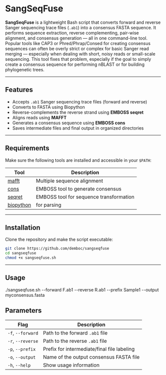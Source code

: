 # SangSeqFuse

**SangSeqFuse** is a lightweight Bash script that converts forward and reverse Sanger sequencing trace files (`.ab1`) into a consensus FASTA sequence. It performs sequence extraction, reverse complementing, pair-wise alignment, and consensus generation — all in one command-line tool. Popular tools like CAP3 or Phred/Phrap/Consed for creating consensus sequences can often be overly strict or complex for basic Sanger read merging — especially when dealing with short, noisy reads or small-scale sequencing. This tool fixes that problem, especially if the goal to simply create a consensus sequence for performing nBLAST or for building phylogenetic trees.

---

## Features

- Accepts `.ab1` Sanger sequencing trace files (forward and reverse)
- Converts to FASTA using Biopython
- Reverse-complements the reverse strand using **EMBOSS seqret**
- Aligns reads using **MAFFT**
- Generates a consensus sequence using **EMBOSS cons**
- Saves intermediate files and final output in organized directories

---

## Requirements

Make sure the following tools are installed and accessible in your `$PATH`:

| Tool        | Description                              |
|-------------|------------------------------------------|
| [mafft](https://mafft.cbrc.jp/alignment/software/)     | Multiple sequence alignment              |
| [cons](https://www.bioinformatics.nl/cgi-bin/emboss/help/cons)      | EMBOSS tool to generate consensus        |
| [seqret](https://www.bioinformatics.nl/cgi-bin/emboss/help/seqret)    | EMBOSS tool for sequence transformation  |
| [biopython](https://biopython.org/)   | for parsing |

---
 
## Installation

Clone the repository and make the script executable:

```bash
git clone https://github.com/demboc/sangseqfuse
cd sangseqfuse
chmod +x sangseqfuse.sh
```
---

## Usage
./sangseqfuse.sh --forward F.ab1 --reverse R.ab1 --prefix Sample1 --output myconsensus.fasta

## Parameters

| Flag              | Description                                 |
| ----------------- | ------------------------------------------- |
| `-f`, `--forward` | Path to the forward `.ab1` file             |
| `-r`, `--reverse` | Path to the reverse `.ab1` file             |
| `-p`, `--prefix`  | Prefix for intermediate/final file labeling |
| `-o`, `--output`  | Name of the output consensus FASTA file     |
| `-h`, `--help`    | Show usage information                      |


